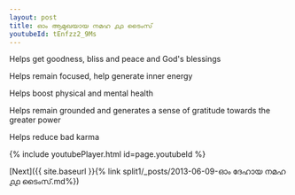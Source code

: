```yaml
---
layout: post
title: ഓം ആമുഖയായ നമഹ ൧൧ ടൈംസ്
youtubeId: tEnfzz2_9Ms
---
```

 
 
Helps get goodness, bliss and peace and God's blessings
 
Helps remain focused, help generate inner energy 
 
Helps boost physical and mental health 
 
Helps remain grounded and generates a sense of gratitude towards the greater power 
 
Helps reduce bad karma
 
 
 
 


{% include youtubePlayer.html id=page.youtubeId %}
 
[Next]({{ site.baseurl }}{% link  split1/_posts/2013-06-09-ഓം ദേഹായ നമഹ ൧൧ ടൈംസ്.md%})
 

